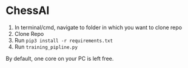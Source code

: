 # ChessAI

1. In terminal/cmd, navigate to folder in which you want to clone repo 
2. Clone Repo
3. Run `pip3 install -r requirements.txt`
4. Run `training_pipline.py`

By default, one core on your PC is left free.
